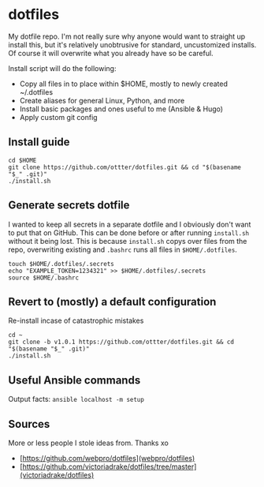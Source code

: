 # dotfiles

My dotfile repo. I'm not really sure why anyone would want to straight up install this, but it's relatively unobtrusive for standard, uncustomized installs. Of course it will overwrite what you already have so be careful.

Install script will do the following:

- Copy all files in to place within $HOME, mostly to newly created ~/.dotfiles
- Create aliases for general Linux, Python, and more
- Install basic packages and ones useful to me (Ansible & Hugo)
- Apply custom git config

## Install guide

    cd $HOME
    git clone https://github.com/ottter/dotfiles.git && cd "$(basename "$_" .git)"
    ./install.sh

## Generate secrets dotfile

I wanted to keep all secrets in a separate dotfile and I obviously don't want to put that on GitHub. This can be done before or after running `install.sh` without it being lost. This is because `install.sh` copys over files from the repo, overwriting existing and `.bashrc` runs all files in `$HOME/.dotfiles`.

    touch $HOME/.dotfiles/.secrets
    echo "EXAMPLE_TOKEN=1234321" >> $HOME/.dotfiles/.secrets
    source $HOME/.bashrc

## Revert to (mostly) a default configuration

Re-install incase of catastrophic mistakes

    cd ~
    git clone -b v1.0.1 https://github.com/ottter/dotfiles.git && cd "$(basename "$_" .git)"
    ./install.sh

## Useful Ansible commands

Output facts: `ansible localhost -m setup`

## Sources

More or less people I stole ideas from. Thanks xo

- [https://github.com/webpro/dotfiles](webpro/dotfiles)
- [https://github.com/victoriadrake/dotfiles/tree/master](victoriadrake/dotfiles)
